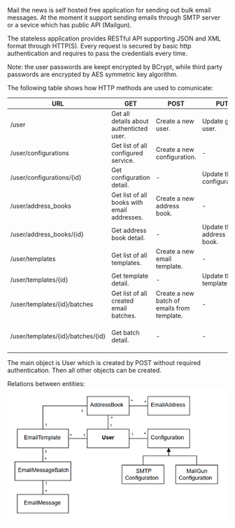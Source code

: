 Mail the news is self hosted free application for sending out bulk email messages. At the moment it support sending emails through SMTP server or a sevice which has public API (Mailgun).

The stateless application provides RESTful API supporting JSON and XML format through HTTP(S). Every request is secured by basic http authentication and requires to pass the credentials every time.

Note: the user passwords are keept encrypted by BCrypt, while third party passwords are encrypted by AES symmetric key algorithm.

The following table shows how HTTP methods are used to comunicate:

| URL | GET | POST | PUT | DELETE | PATCH |
| --- | --- | ---- | --- | --- | --- |
| /user | Get all details about authenticted user. | Create a new user. | Update given user. | Delete the user. | - |
| /user/configurations | Get list of all configured service. | Create a new configuration. | - | - | - |
| /user/configurations/{id} | Get configuration detail. | - | Update the configuration. | Delete the configuration. | - |
| /user/address_books | Get list of all books with email addresses. | Create a new address book. | - | - | - |
| /user/address_books/{id} | Get address book detail. | - | Update the address book. | Delete the address book. | - |
| /user/templates | Get list of all templates. | Create a new email template. | - | - | - |
| /user/templates/{id} | Get template detail. | - | Update the template. | Delete the template. | - |
| /user/templates/{id}/batches | Get list of all created email batches. | Create a new batch of emails from template. | - | - | - |
| /user/templates/{id}/batches/{id} | Get batch detail. | - | - | - | _{action:send}_ Send the batch of emails. |

The main object is User which is created by POST without required authentication. Then all other objects can be created.

Relations between entities:
![General domain model diagramalt tag](https://github.com/tomas-staruch/mail-the-news/blob/master/domain_model.png)

